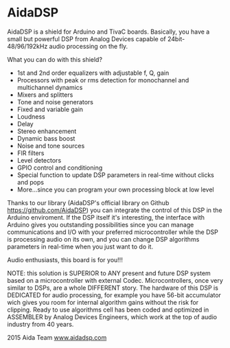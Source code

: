 # AidaDSP

AidaDSP is a shield for Arduino and TivaC boards.
Basically, you have a small but powerful DSP from Analog Devices
capable of 24bit-48/96/192kHz audio processing on the fly.

What you can do with this shield?
- 1st and 2nd order equalizers with adjustable f, Q, gain
- Processors with peak or rms detection for monochannel
  and multichannel dynamics
- Mixers and splitters
- Tone and noise generators
- Fixed and variable gain
- Loudness
- Delay 
- Stereo enhancement
- Dynamic bass boost
- Noise and tone sources
- FIR filters
- Level detectors
- GPIO control and conditioning
- Special function to update DSP parameters in real-time without clicks and pops
- More...since you can program your own processing block at low level
 
Thanks to our library (AidaDSP's official library on Github https://github.com/AidaDSP) you can
integrate the control of this DSP in the Arduino enviroment.
If the DSP itself it's interesting, the interface with Arduino gives you outstanding possibilities since
you can manage communications and I/O with your preferred microcontroller while the DSP is processing audio
on its own, and you can change DSP algorithms parameters in real-time when you just want to do it.

Audio enthusiasts, this board is for you!!!

NOTE: this solution is SUPERIOR to ANY present and future DSP system based on a microcontroller with external Codec.
Microcontrollers, once very similar to DSPs, are a whole DIFFERENT story. The hardware of this DSP is DEDICATED
for audio processing, for example you have 56-bit accumulator wich gives you room for internal algorithm gains without the 
risk for clipping. Ready to use algorithms cell has been coded and optimized in ASSEMBLER by Analog Devices Engineers, which work at the top of audio industry from 40 years.

2015 Aida Team
www.aidadsp.com
